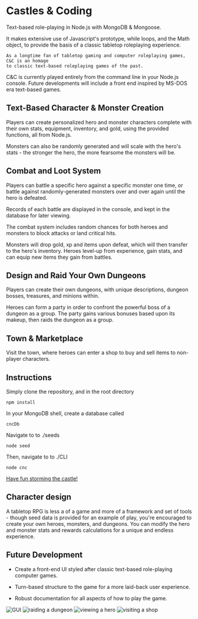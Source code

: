 # Castles & Coding

Text-based role-playing in Node.js with MongoDB & Mongoose.

It makes extensive use of Javascript's prototype, while loops, and the Math object, to provide the basis of a classic tabletop roleplaying experience. 

```
As a longtime fan of tabletop gaming and computer roleplaying games, C&C is an homage 
to classic text-based roleplaying games of the past.
```

C&C is currently played entirely from the command line in your Node.js console. Future developments will include a front end inspired by MS-DOS era text-based games. 

## Text-Based Character & Monster Creation

Players can create personalized hero and monster characters complete with their own stats, equipment, inventory, and gold, using the provided functions, all from Node.js.

Monsters can also be randomly generated and will scale with the hero's stats - the stronger the hero, the more fearsome the monsters will be.

## Combat and Loot System

Players can battle a specific hero against a specific monster one time, or battle against randomly-generated monsters over and over again until the hero is defeated.

Records of each battle are displayed in the console, and kept in the database for later viewing.

The combat system includes random chances for both heroes and monsters to block attacks or land critical hits. 

Monsters will drop gold, xp and items upon defeat, which will then transfer to the hero's inventory. Heroes level-up from experience, gain stats, and can equip new items they gain from battles.

## Design and Raid Your Own Dungeons

Players can create their own dungeons, with unique descriptions, dungeon bosses, treasures, and minions within.

Heroes can form a party in order to confront the powerful boss of a dungeon as a group. The party gains various bonuses based upon its makeup, then raids the dungeon as a group.  

## Town & Marketplace

Visit the town, where heroes can enter a shop to buy and sell items to non-player characters.

## Instructions

Simply clone the repository, and in the root directory
```
npm install
```

In your MongoDB shell, create a database called 
```
cncDb
```

Navigate to to ./seeds
```
node seed
```

Then, navigate to to ./CLI
```
node cnc
```

[Have fun storming the castle!](https://www.youtube.com/watch?v=AjUmULa0R-8)

## Character design

A tabletop RPG is less a of a game and more of a framework and set of tools - though seed data is provided for an example of play, you're encouraged to create your own heroes, monsters, and dungeons. You can modify the hero and monster stats and rewards calculations for a unique and endless experience. 

## Future Development
- Create a front-end UI styled after classic text-based role-playing computer games. 
 
- Turn-based structure to the game for a more laid-back user experience. 

- Robust documentation for all aspects of how to play the game.

![GUI](./screenshots/screenshot9.png)
![raiding a dungeon](./screenshots/screenshot7.png)
![viewing a hero](./screenshots/screenshot5.png)
![visiting a shop](./screenshots/screenshot8.png)